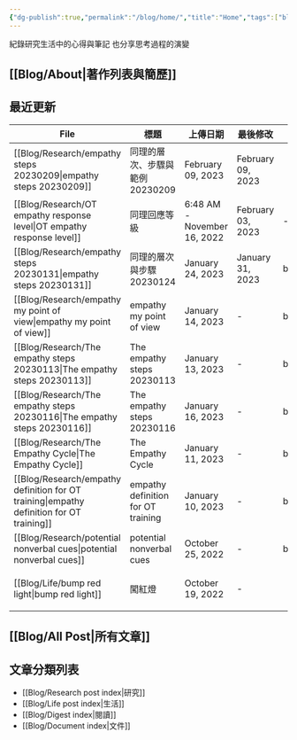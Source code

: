 ```yaml
---
{"dg-publish":true,"permalink":"/blog/home/","title":"Home","tags":["blog","gardenEntry","gardenEntry","gardenEntry","gardenEntry","gardenEntry"]}
---
```



紀錄研究生活中的心得與筆記
也分享思考過程的演變



## [[Blog/About\|著作列表與簡歷]]



## 最近更新

| File                                                                                        | 標題                                 | 上傳日期                        | 最後修改              | 類別                                      |
| ------------------------------------------------------------------------------------------- | ---------------------------------- | --------------------------- | ----------------- | --------------------------------------- |
| [[Blog/Research/empathy steps 20230209\|empathy steps 20230209]]                         | 同理的層次、步驟與範例 20230209               | February 09, 2023           | February 09, 2023 | <ul><li>blog</li><li>research</li></ul> |
| [[Blog/Research/OT empathy response level\|OT empathy response level]]                   | 同理回應等級                             | 6:48 AM - November 16, 2022 | February 03, 2023 | \-                                      |
| [[Blog/Research/empathy steps 20230131\|empathy steps 20230131]]                         | 同理的層次與步驟 20230124                  | January 24, 2023            | January 31, 2023  | blog                                    |
| [[Blog/Research/empathy my point of view\|empathy my point of view]]                     | empathy my point of view           | January 14, 2023            | \-                | blog                                    |
| [[Blog/Research/The empathy steps 20230113\|The empathy steps 20230113]]                 | The empathy steps 20230113         | January 13, 2023            | \-                | blog                                    |
| [[Blog/Research/The empathy steps 20230116\|The empathy steps 20230116]]                 | The empathy steps 20230116         | January 16, 2023            | \-                | blog                                    |
| [[Blog/Research/The Empathy Cycle\|The Empathy Cycle]]                                   | The Empathy Cycle                  | January 11, 2023            | \-                | blog                                    |
| [[Blog/Research/empathy definition for OT training\|empathy definition for OT training]] | empathy definition for OT training | January 10, 2023            | \-                | blog                                    |
| [[Blog/Research/potential nonverbal cues\|potential nonverbal cues]]                     | potential nonverbal cues           | October 25, 2022            | \-                | blog                                    |
| [[Blog/Life/bump red light\|bump red light]]                                             | 闖紅燈                                | October 19, 2022            | \-                | <ul><li>blog</li><li>life</li></ul>     |


## [[Blog/All Post\|所有文章]]



## 文章分類列表

- [[Blog/Research post index\|研究]]
- [[Blog/Life post index\|生活]]
- [[Blog/Digest index\|閱讀]]
- [[Blog/Document index\|文件]]